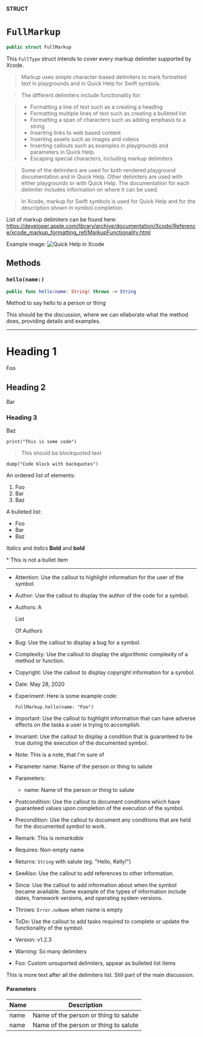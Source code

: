 **STRUCT**

# `FullMarkup`

```swift
public struct FullMarkup
```

This `FullType` struct intends to cover every markup delimiter supported by Xcode.

> Markup uses simple character-based delimiters to mark formatted text in playgrounds
> and in Quick Help for Swift symbols.

> The different delimiters include functionality for:

> - Formatting a line of text such as a creating a heading
> - Formatting multiple lines of text such as creating a bulleted list
> - Formatting a span of characters such as adding emphasis to a string
> - Inserting links to web based content
> - Inserting assets such as images and videos
> - Inserting callouts such as examples in playgrounds and parameters in Quick Help.
> - Escaping special characters, including markup delimiters

> Some of the delimiters are used for both rendered playground documentation and in
> Quick Help. Other delimiters are used with either playgrounds or with Quick Help. The documentation
> for each delimiter includes information on where it can be used.

> In Xcode, markup for Swift symbols is used for Quick Help and for the description shown in symbol completion.

List of markup delimiters can be found here:
https://developer.apple.com/library/archive/documentation/Xcode/Reference/xcode_markup_formatting_ref/MarkupFunctionality.html

Example image:
![Quick Help in Xcode](https://developer.apple.com/library/archive/documentation/Xcode/Reference/xcode_markup_formatting_ref/Art/MFR_quickhelp_eg_2x.png)

## Methods
### `hello(name:)`

```swift
public func hello(name: String) throws -> String
```

Method to say hello to a person or thing

This should be the discussion, where we can ellaborate what
the method does, providing details and examples.

---

# Heading 1
Foo

## Heading 2
Bar

### Heading 3
Baz

    print("This is some code")

> This should be blockquoted text

````
dump("Code block with backquotes")
````

An ordered list of elements:
1. Foo
1. Bar
1. Baz

A bulleted list:
* Foo
* Bar
* Baz

*Italics* and _italics_
**Bold** and **bold**

\* This is not a bullet item

***

- Attention: Use the callout to highlight information for the user of the symbol.
- Author: Use the callout to display the author of the code for a symbol.
- Authors:
    A

    List

    Of
    Authors
- Bug: Use the callout to display a bug for a symbol.
- Complexity: Use the callout to display the algorithmic complexity of a method or function.
- Copyright: Use the callout to display copyright information for a symbol.
- Date: May 28, 2020
- Experiment: Here is some example code:
  ```
  FullMarkup.hello(name: "Foo")
  ```
- Important: Use the callout to highlight information that can have adverse effects on the tasks a user is
    trying to accomplish.
- Invariant: Use the callout to display a condition that is guaranteed to be true during the execution of the
    documented symbol.
- Note: This is a note, that I'm sure of
- Parameter name: Name of the person or thing to salute
- Parameters:
  - name: Name of the person or thing to salute
- Postcondition: Use the callout to document conditions which have guaranteed values upon completion
    of the execution of the symbol.
- Precondition: Use the callout to document any conditions that are held for the documented symbol to work.
- Remark: This is _remarkable_
- Requires: Non-empty name
- Returns: `String` with salute (eg. "Hello, Kelly!")
- SeeAlso: Use the callout to add references to other information.
- Since: Use the callout to add information about when the symbol became available. Some example of
         the types of information include dates, framework versions, and operating system versions.
- Throws: `Error.noName` when name is empty
- ToDo: Use the callout to add tasks required to complete or update the functionality of the symbol.
- Version: v1.2.3
- Warning: So many delimiters
- Foo: Custom unsuported delimiters, appear as bulleted list items

This is more text after all the delimiters list. Still part of the main discussion.

#### Parameters

| Name | Description |
| ---- | ----------- |
| name | Name of the person or thing to salute |
| name | Name of the person or thing to salute |